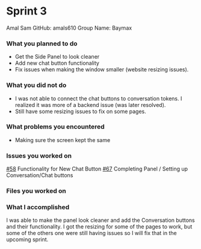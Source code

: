 # Sprint 3

Amal Sam
GitHub: amals610
Group Name: Baymax

### What you planned to do
- Get the Side Panel to look cleaner
- Add new chat button functionality
- Fix issues when making the window smaller (website resizing issues).

### What you did not do
- I was not able to connect the chat buttons to conversation tokens. I realized it was more of
  a backend issue (was later resolved).
- Still have some resizing issues to fix on some pages. 

### What problems you encountered
- Making sure the screen kept the same 

### Issues you worked on
[#58](https://github.com/MariAuxHer/Baymax/issues/58) Functionality for New Chat Button 
[#67](https://github.com/MariAuxHer/Baymax/issues/58) Completing Panel / Setting up Conversation/Chat buttons 

### Files you worked on
 

### What I accomplished
I was able to make the panel look cleaner and add the Conversation buttons and their functionality.
I got the resizing for some of the pages to work, but some of the others one were still having issues so I will fix
that in the upcoming sprint. 
